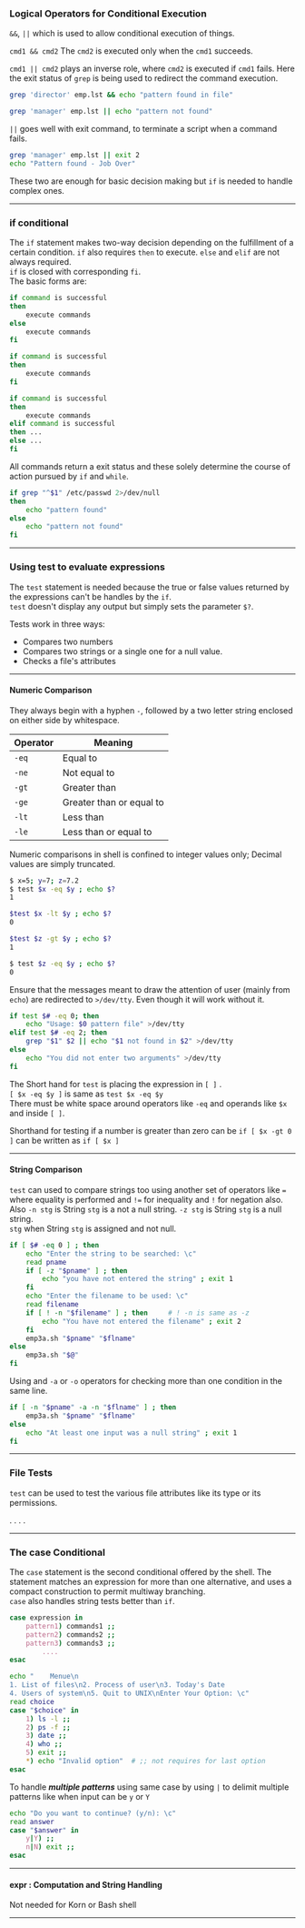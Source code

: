 

### Logical Operators  for Conditional Execution

`&&`, `||` which is used to allow conditional execution of things.      

`cmd1 && cmd2`  The `cmd2` is executed only when the `cmd1` succeeds.    

`cmd1 || cmd2` plays an inverse role, where `cmd2` is executed if `cmd1` fails. Here the exit status of `grep` is being used to redirect the command execution.

```bash {frame="none"}
grep 'director' emp.lst && echo "pattern found in file"

grep 'manager' emp.lst || echo "pattern not found"
```

`||` goes well with exit command, to terminate a script when a command fails.
```bash {frame="none"}
grep 'manager' emp.lst || exit 2
echo "Pattern found - Job Over"
```

These two are enough for basic decision making but `if` is needed to handle complex ones.



___

### if conditional

The `if` statement makes two-way decision depending on the fulfillment of a certain condition.  `if` also requires `then` to execute. `else` and `elif` are not always required.    
`if` is closed with corresponding `fi`.    
The basic forms are:
```bash {frame="none"}
if command is successful
then
	execute commands
else
	execute commands
fi
```

```bash {frame="none"}
if command is successful
then
	execute commands
fi
```

```bash {frame="none"}
if command is successful
then
	execute commands
elif command is successful
then ...
else ...
fi
```

All commands return a exit status and these solely determine the course of action pursued by `if` and `while`.    

```bash {frame="none"}
if grep "^$1" /etc/passwd 2>/dev/null
then 
	echo "pattern found"
else
	echo "pattern not found"
fi
```


___

### Using test to evaluate expressions

The `test` statement is needed because the true or false values returned by the expressions can't be handles by the `if`.      
`test` doesn't display any output but simply sets the parameter `$?`.

Tests work in three ways:
* Compares two numbers
* Compares two strings or a single one for a null value.
* Checks a file's attributes

___

#### Numeric Comparison 

They always begin with a hyphen `-`, followed by a two letter string enclosed on either side by whitespace.    

| Operator | Meaning                  |
| -------- | ------------------------ |
| `-eq`    | Equal to                 |
| `-ne`    | Not equal to             |
| `-gt`    | Greater than             |
| `-ge`    | Greater than or equal to |
| `-lt`    | Less than                |
| `-le`    | Less than or equal to    |
Numeric comparisons in shell is confined to integer values only; Decimal values are simply truncated.
```bash {frame="none"}
$ x=5; y=7; z=7.2
$ test $x -eq $y ; echo $?
1

$test $x -lt $y ; echo $?
0

$test $z -gt $y ; echo $?
1

$ test $z -eq $y ; echo $?
0
```

Ensure that the messages meant to draw the attention of user (mainly from `echo`) are redirected to `>/dev/tty`.    Even though it will work without it.

```bash {frame="none"}
if test $# -eq 0; then
	echo "Usage: $0 pattern file" >/dev/tty
elif test $# -eq 2; then
	grep "$1" $2 || echo "$1 not found in $2" >/dev/tty
else
	echo "You did not enter two arguments" >/dev/tty
fi
```

The Short hand for `test` is placing the expression in `[ ]` .    
`[ $x -eq $y ]` is same as `test $x -eq $y`     
There must be white space around operators like `-eq` and operands like `$x` and inside `[ ]`.

Shorthand for testing if a number is greater than zero can be `if [ $x -gt 0 ]` can be written as `if [ $x ]`

___

#### String Comparison

`test` can used to compare strings too using another set of operators like `=` where equality is performed and `!=` for inequality and `!` for negation also.     
Also `-n stg` is String `stg` is a not a null string.  `-z stg` is String `stg` is a null string.    
`stg` when String `stg` is assigned and not null.

```bash {frame="none"}
if [ $# -eq 0 ] ; then
	echo "Enter the string to be searched: \c"
	read pname
	if [ -z "$pname" ] ; then
		echo "you have not entered the string" ; exit 1
	fi
	echo "Enter the filename to be used: \c"
	read filename
	if [ ! -n "$filename" ] ; then     # ! -n is same as -z
		echo "You have not entered the filename" ; exit 2
	fi
	emp3a.sh "$pname" "$flname"
else
	emp3a.sh "$@" 
fi
```

Using and `-a` or `-o` operators for checking more than one condition in the same line.

```bash {frame="none"}
if [ -n "$pname" -a -n "$flname" ] ; then
	emp3a.sh "$pname" "$flname"
else
	echo "At least one input was a null string" ; exit 1
fi
```


___

### File Tests

`test` can be used to test the various file attributes like its type or its permissions.    

.
.
.
.

___

### The case Conditional

The `case` statement is the second conditional offered by the shell. The statement matches an expression for more than one alternative, and uses a compact construction to permit multiway branching.    
`case` also handles string tests better than `if`.
```bash {frame = "none"}
case expression in
	pattern1) commands1 ;;
	pattern2) commands2 ;;
	pattern3) commands3 ;;
		....
esac
```

```bash {frame = "none"}
echo "    Menue\n
1. List of files\n2. Process of user\n3. Today's Date
4. Users of system\n5. Quit to UNIX\nEnter Your Option: \c"
read choice
case "$choice" in
	1) ls -l ;;
	2) ps -f ;;
	3) date ;;
	4) who ;;
	5) exit ;;
	*) echo "Invalid option"  # ;; not requires for last option
esac
```

To handle ***multiple patterns*** using same case by using `|` to delimit multiple patterns like when input can be `y` or `Y`
```bash {frame="none"}
echo "Do you want to continue? (y/n): \c"
read answer
case "$answer" in
	y|Y) ;;
	n|N) exit ;;
esac
```


___


#### expr : Computation and String Handling

Not needed for Korn or Bash shell

___


